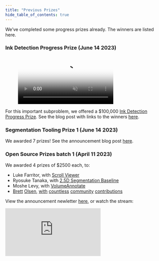 ```yaml
---
title: "Previous Prizes"
hide_table_of_contents: true
---
```


<head>
  <html data-theme="dark" />

  <meta
    name="description"
    content="A $1,000,000+ machine learning and computer vision competition"
  />

  <meta property="og:type" content="website" />
  <meta property="og:url" content="https://scrollprize.org" />
  <meta property="og:title" content="Vesuvius Challenge" />
  <meta
    property="og:description"
    content="A $1,000,000+ machine learning and computer vision competition"
  />
  <meta
    property="og:image"
    content="https://scrollprize.org/img/social/opengraph.jpg"
  />

  <meta property="twitter:card" content="summary_large_image" />
  <meta property="twitter:url" content="https://scrollprize.org" />
  <meta property="twitter:title" content="Vesuvius Challenge" />
  <meta
    property="twitter:description"
    content="A $1,000,000+ machine learning and computer vision competition"
  />
  <meta
    property="twitter:image"
    content="https://scrollprize.org/img/social/opengraph.jpg"
  />
</head>

We’ve completed some progress prizes already. The winners are listed here.

### Ink Detection Progress Prize (June 14 2023)
<figure>
  <video autoPlay playsInline loop muted className="w-[100%]" poster="/img/tutorials/ink-detection-anim2-dark.jpg">
    <source src="/img/tutorials/ink-detection-anim2-dark.webm" type="video/webm"/>
    <source src="/img/tutorials/ink-detection-anim2-dark.mp4" type="video/mp4"/>
  </video>
</figure>

For this important subproblem, we offered a $100,000 [Ink Detection Progress Prize](https://www.kaggle.com/competitions/vesuvius-challenge-ink-detection/). See the blog post with links to the winners [here](https://scrollprize.substack.com/p/12000-ink-detection-followup-prize).

### Segmentation Tooling Prize 1 (June 14 2023)

We awarded 7 prizes! See the announcement blog post [here](https://scrollprize.substack.com/p/segmentation-tooling-winners-new).

### Open Source Prizes batch 1 (April 11 2023)

We awarded 4 prizes of $2500 each, to:

* Luke Farritor, with [Scroll Viewer](https://github.com/lukeboi/scroll-viewer)
* Ryosuke Tanaka, with [2.5D Segmentation Baseline](https://www.kaggle.com/code/tanakar/2-5d-segmentaion-baseline-inference)
* Moshe Levy, with [VolumeAnnotate](https://github.com/MosheLevy20/VolumeAnnotate)
* [Brett](https://github.com/caethan/vesuvius_image) [Olsen](https://www.kaggle.com/code/brettolsen/efficient-image-loading-with-zarr), [with](https://www.kaggle.com/code/brettolsen/fast-efficient-image-storing-and-manipulation) [countless](https://www.kaggle.com/code/brettolsen/improving-performance-with-l1-hessian-denoising) [community](https://www.kaggle.com/code/brettolsen/adaptive-threshold-selection-using-feature-sizes) [contributions](https://www.kaggle.com/code/brettolsen/batch-loading-of-image-data)

View the announcement newletter [here](https://scrollprize.substack.com/p/first-prizes-awarded-open-source), or watch the stream:

<iframe className="w-[100%] mb-4 aspect-video" src="https://www.youtube.com/embed/_LBI0DtTl80"  title="YouTube video player" frameBorder="0" allow="accelerometer; autoplay; clipboard-write; encrypted-media; gyroscope; picture-in-picture; web-share" allowFullScreen></iframe>
